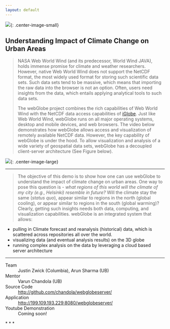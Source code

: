 ```yaml
---
layout: default
---
```

![](/webglobeserver/icon.png){: .center-image-small}
## [](#header-5)Understanding Impact of Climate Change on Urban Areas

> NASA Web World Wind (and its predecessor, World Wind JAVA), holds immense promise for climate and weather researchers. However, native Web World Wind does not support the NetCDF format, the most widely used format for storing such scientific data sets. Such data sets tend to be massive, which means that importing the raw data into the browser is not an option. Often, users need insights from the data, which entails applying analytical tools to such data sets.
>
> The webGlobe project combines the rich capabilities of Web World Wind with the NetCDF data access capabilities of [iGlobe](https://www.cse.buffalo.edu/~chandola/research/iglobe.html). Just like Web World Wind, webGlobe runs on all major operating systems, desktop and mobile devices, and web browsers. The video below demonstrates how webGlobe allows access and visualization of remotely available NetCDF data. However, the key capability of webGlobe is under the hood. To allow visualization and analysis of a wide variety of geospatial data sets, webGlobe has a decoupled client-server architecture (See Figure below).

![](/webglobeserver/arch.png){: .center-image-large}
* * *
> The objective of this demo is to show how one can use webGlobe to understand the impact of climate change on urban areas. One way to pose this question is - _what regions of this world will the climate of my city (e.g., Helsinki) resemble in future?_ Will the climate stay the same (_status quo_), appear similar to regions in the north (global cooling), or appear similar to regions in the south (global warming)? Clearly, getting such insights needs both data, computing, and visualization capabilities. webGlobe is an integrated system that allows:
* pulling in Climate forecast and reanalysis (historical) data, which is scattered across repositories all over the world. 
* visualizing data (and eventual analysis results) on the 3D globe
* running complex analysis on the data by leveraging a cloud based server architecture
* * *
<dl>
<dt>Team</dt>
<dd>Justin Zwick (Columbia), Arun Sharma (UB)</dd>
<dt>Mentor</dt>
<dd>Varun Chandola (UB)</dd>
<dt>Source Code</dt>
<dd><a href="http://github.com/chandola/webglobeserver/">http://github.com/chandola/webglobeserver/</a></dd>
<dt>Application</dt>
<dd><a href="http://199.109.193.229:8080/webglobeserver/">http://199.109.193.229:8080/webglobeserver/</a></dd>
<dt>Youtube Demonstration</dt>
<dd>Coming soon!</dd>
</dl>
* * *
